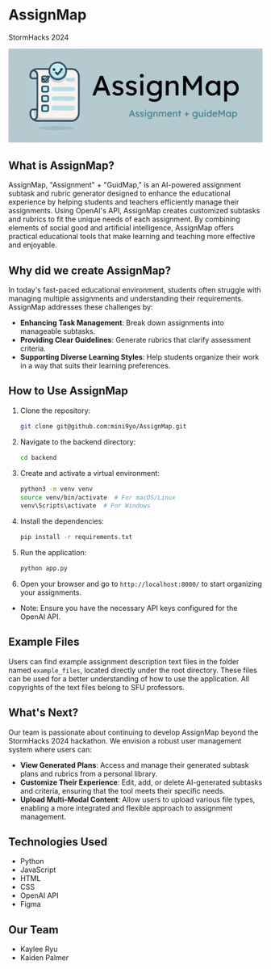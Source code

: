 # AssignMap
StormHacks 2024

![AssignMap](backend/static/image/AssignMap.png)

## What is AssignMap?
AssignMap, "Assignment" + "GuidMap," is an AI-powered assignment subtask and rubric generator designed to enhance the educational experience by helping students and teachers efficiently manage their assignments. Using OpenAI's API, AssignMap creates customized subtasks and rubrics to fit the unique needs of each assignment. By combining elements of social good and artificial intelligence, AssignMap offers practical educational tools that make learning and teaching more effective and enjoyable.

## Why did we create AssignMap?
In today's fast-paced educational environment, students often struggle with managing multiple assignments and understanding their requirements. AssignMap addresses these challenges by:

- **Enhancing Task Management**: Break down assignments into manageable subtasks.
- **Providing Clear Guidelines**: Generate rubrics that clarify assessment criteria.
- **Supporting Diverse Learning Styles**: Help students organize their work in a way that suits their learning preferences.

## How to Use AssignMap

1. Clone the repository:

    ```bash
    git clone git@github.com:mini9yo/AssignMap.git
    ```

2. Navigate to the backend directory:

    ```bash
    cd backend
    ```

3. Create and activate a virtual environment:

   ```bash
   python3 -m venv venv
   source venv/bin/activate  # For macOS/Linux
   venv\Scripts\activate  # For Windows
   ```

4. Install the dependencies:

   ```bash
   pip install -r requirements.txt
   ```

5. Run the application:

   ```bash
   python app.py
   ```

6. Open your browser and go to `http://localhost:8000/` to start organizing your assignments.

- Note: Ensure you have the necessary API keys configured for the OpenAI API.

## Example Files
Users can find example assignment description text files in the folder named `example_files`, located directly under the root directory. These files can be used for a better understanding of how to use the application. All copyrights of the text files belong to SFU professors.

## What's Next?

Our team is passionate about continuing to develop AssignMap beyond the StormHacks 2024 hackathon. We envision a robust user management system where users can:

- **View Generated Plans**: Access and manage their generated subtask plans and rubrics from a personal library.
- **Customize Their Experience**: Edit, add, or delete AI-generated subtasks and criteria, ensuring that the tool meets their specific needs.
- **Upload Multi-Modal Content**: Allow users to upload various file types, enabling a more integrated and flexible approach to assignment management.

## Technologies Used

- Python
- JavaScript
- HTML
- CSS
- OpenAI API
- Figma

## Our Team

- Kaylee Ryu
- Kaiden Palmer